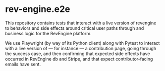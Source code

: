 # rev-engine.e2e

This repository contains tests that interact with a live version of revengine to behaviors and side effects around critical user paths through and business logic for the RevEngine platform.

We use Playwright (by way of its Python client) along with Pytest to interact with a live version of — for instance — a contribution page, going through the success case, and then confirming that expected side effects have occurred in RevEngine db and Stripe, and that expect contributor-facing emails have sent.

